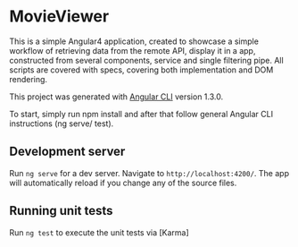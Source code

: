 # MovieViewer

This is a simple Angular4 application, created to showcase a simple workflow of retrieving data from the remote API, display it in a app, constructed from several components, service and single filtering pipe.
All scripts are covered with specs, covering both implementation and DOM rendering.

This project was generated with [Angular CLI](https://github.com/angular/angular-cli) version 1.3.0.

To start, simply run npm install and after that follow general Angular CLI instructions (ng serve/ test).

## Development server

Run `ng serve` for a dev server. Navigate to `http://localhost:4200/`. The app will automatically reload if you change any of the source files.

## Running unit tests

Run `ng test` to execute the unit tests via [Karma]
